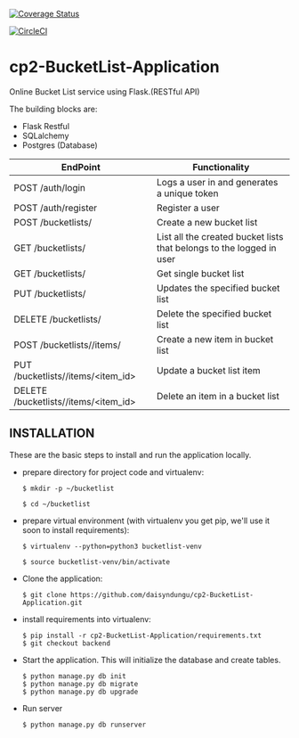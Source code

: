 [![Coverage Status](https://coveralls.io/repos/github/daisyndungu/cp2-BucketList-Application/badge.svg?branch=backend)](https://coveralls.io/github/daisyndungu/cp2-BucketList-Application?branch=backend)

[![CircleCI](https://circleci.com/gh/daisyndungu/cp2-BucketList-Application.svg?style=svg)](https://circleci.com/gh/daisyndungu/cp2-BucketList-Application)

# cp2-BucketList-Application
Online Bucket List service using Flask.(RESTful API)

The building blocks are:
  * Flask Restful
  * SQLalchemy
  * Postgres (Database)

EndPoint | Functionality
------------ | -------------
POST /auth/login | Logs a user in and generates a unique token
POST /auth/register | Register a user
POST /bucketlists/  | Create a new bucket list
GET /bucketlists/ | List all the created bucket lists that belongs to the logged in user
GET /bucketlists/<id> | Get single bucket list
PUT /bucketlists/<id> | Updates the specified bucket list
DELETE /bucketlists/<id> | Delete the specified bucket list
POST /bucketlists/<id>/items/ | Create a new item in bucket list
PUT /bucketlists/<id>/items/<item_id> | Update a bucket list item
DELETE /bucketlists/<id>/items/<item_id> | Delete an item in a bucket list

## INSTALLATION

These are the basic steps to install and run the application locally.

* prepare directory for project code and virtualenv:

      $ mkdir -p ~/bucketlist

      $ cd ~/bucketlist
* prepare virtual environment (with virtualenv you get pip, we'll use it soon to install requirements):

      $ virtualenv --python=python3 bucketlist-venv

      $ source bucketlist-venv/bin/activate
* Clone the application:

      $ git clone https://github.com/daisyndungu/cp2-BucketList-Application.git

* install requirements into virtualenv:

      $ pip install -r cp2-BucketList-Application/requirements.txt
      $ git checkout backend
 * Start the application. This will initialize the database and create tables.

       $ python manage.py db init
       $ python manage.py db migrate
       $ python manage.py db upgrade
   
 * Run server

       $ python manage.py db runserver
       

